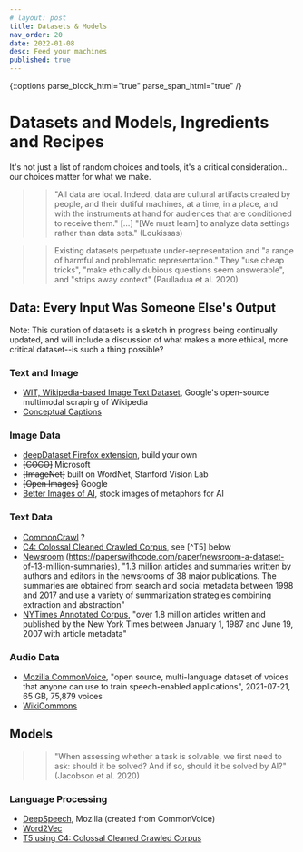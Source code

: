 ```yaml
---
# layout: post
title: Datasets & Models
nav_order: 20
date: 2022-01-08
desc: Feed your machines
published: true
---
```

{::options parse_block_html="true" parse_span_html="true" /}

# Datasets and Models, Ingredients and Recipes

It's not just a list of random choices and tools, it's a critical consideration... our choices matter for what we make.

>>"All data are local. Indeed, data are cultural artifacts created by people, and their dutiful machines, at a time, in a place, and with the instruments at hand for audiences that are conditioned to receive them." [...] "[We must learn] to analyze data settings rather than data sets." (Loukissas)

>> Existing datasets perpetuate under-representation and "a range of harmful and problematic representation." They "use cheap tricks", "make ethically dubious questions seem answerable", and "strips away context" (Paulladua et al. 2020) 
<!--"failure to recognize annotation work as *interpretive work*". -->

## Data: Every Input Was Someone Else's Output

Note: This curation of datasets is a sketch in progress being continually updated, and will include a discussion of what makes a more ethical, more critical dataset--is such a thing possible?

### Text and Image 
* [WIT, Wikipedia-based Image Text Dataset](https://github.com/google-research-datasets/wit), Google's open-source multimodal scraping of Wikipedia
* [Conceptual Captions]()

### Image Data
* [deepDataset Firefox extension](https://addons.mozilla.org/en-US/firefox/addon/deepdataset/), build your own
* ~~[COCO]~~ Microsoft
* ~~[ImageNet]~~ built on WordNet, Stanford Vision Lab
* ~~[Open Images]~~ Google
* [Better Images of AI](https://betterimagesofai.org/), stock images of metaphors for AI

### Text Data
* [CommonCrawl](https://commoncrawl.org/the-data/) ?
* [C4: Colossal Cleaned Crawled Corpus](), see [^T5] below
* [Newsroom](https://github.com/lil-lab/newsroom) (https://paperswithcode.com/paper/newsroom-a-dataset-of-13-million-summaries), "1.3 million articles and summaries written by authors and editors in the newsrooms of 38 major publications. The summaries are obtained from search and social metadata between 1998 and 2017 and use a variety of summarization strategies combining extraction and abstraction"
* [NYTimes Annotated Corpus](https://paperswithcode.com/dataset/new-york-times-annotated-corpus), "over 1.8 million articles written and published by the New York Times between January 1, 1987 and June 19, 2007 with article metadata"

### Audio Data
* [Mozilla CommonVoice](https://commonvoice.mozilla.org/en/datasets), "open source, multi-language dataset of voices that anyone can use to train speech-enabled applications", 2021-07-21, 65 GB, 75,879 voices
* [WikiCommons](https://commons.wikimedia.org/wiki/Category:Audio_files)

## Models

>> "When assessing whether a task is solvable, we first need to ask: should it be solved? And if so, should it be solved by AI?" (Jacobson et al. 2020)

### Language Processing
* [DeepSpeech](), Mozilla (created from CommonVoice)
* [Word2Vec]()
* [T5 using C4: Colossal Cleaned Crawled Corpus](https://github.com/google-research/text-to-text-transfer-transformer#datasets) 

